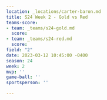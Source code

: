 ```yaml
---
location: _locations/carter-baron.md
title: S24 Week 2 - Gold vs Red
teams-score:
- team: _teams/s24-gold.md
  score: 
- team: _teams/s24-red.md
  score: 
field: "2"
date: 2023-03-12 10:45:00 -0400
season: 24
week: 2
mvp: ''
game-ball: ''
sportsperson: ''

---
```


